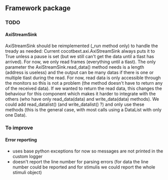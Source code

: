 

## Framework package

### TODO
#### AxiStreamSink
AxiStreamSink should be reimplemented (\_run method only) to handle the tready as needed:
Current cocotbext.axi.AxiStreamSink always puts it to True unless a pause is set (but we still can't get the data
until a tlast has arrived).
For now, we only read frames (everything until a tlast).
The only parameter the AxiStreamSink.read\_data() method needs is a length (address is useless) and the output can
be many datas if there is one or multiple tlast during the read.
For now, read data is only accessible through the monitors so this is not a problem (the method doesn't have to
return any of the received data).
If we wanted to return the read data, this changes the behaviour for this component which makes it harder to
integrate with the others (who have only read\_data(data) and write\_data(data) methods).
We could add read\_datalist() (and write\_datalist() ?) and only use these methods (this is the general case, with
most calls using a DataList with only one Data).



### To improve

#### Error reporting
- uses base python exceptions for now so messages are not printed in the custom logger
- doesn't report the line number for parsing errors (for data the line number could be reported and for stimulis we could
  report the whole stimuli object)
